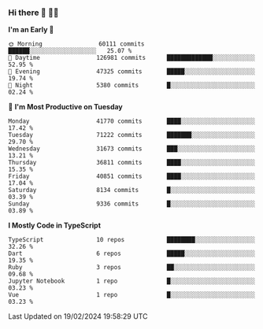 ### Hi there 👋 🧑‍💻



<!--START_SECTION:waka-->
**I'm an Early 🐤** 

```text
🌞 Morning                60111 commits       ██████░░░░░░░░░░░░░░░░░░░   25.07 % 
🌆 Daytime                126981 commits      █████████████░░░░░░░░░░░░   52.95 % 
🌃 Evening                47325 commits       █████░░░░░░░░░░░░░░░░░░░░   19.74 % 
🌙 Night                  5380 commits        █░░░░░░░░░░░░░░░░░░░░░░░░   02.24 % 
```
📅 **I'm Most Productive on Tuesday** 

```text
Monday                   41770 commits       ████░░░░░░░░░░░░░░░░░░░░░   17.42 % 
Tuesday                  71222 commits       ███████░░░░░░░░░░░░░░░░░░   29.70 % 
Wednesday                31673 commits       ███░░░░░░░░░░░░░░░░░░░░░░   13.21 % 
Thursday                 36811 commits       ████░░░░░░░░░░░░░░░░░░░░░   15.35 % 
Friday                   40851 commits       ████░░░░░░░░░░░░░░░░░░░░░   17.04 % 
Saturday                 8134 commits        █░░░░░░░░░░░░░░░░░░░░░░░░   03.39 % 
Sunday                   9336 commits        █░░░░░░░░░░░░░░░░░░░░░░░░   03.89 % 
```


**I Mostly Code in TypeScript** 

```text
TypeScript               10 repos            ████████░░░░░░░░░░░░░░░░░   32.26 % 
Dart                     6 repos             █████░░░░░░░░░░░░░░░░░░░░   19.35 % 
Ruby                     3 repos             ██░░░░░░░░░░░░░░░░░░░░░░░   09.68 % 
Jupyter Notebook         1 repo              █░░░░░░░░░░░░░░░░░░░░░░░░   03.23 % 
Vue                      1 repo              █░░░░░░░░░░░░░░░░░░░░░░░░   03.23 % 
```




 Last Updated on 19/02/2024 19:58:29 UTC
<!--END_SECTION:waka-->


